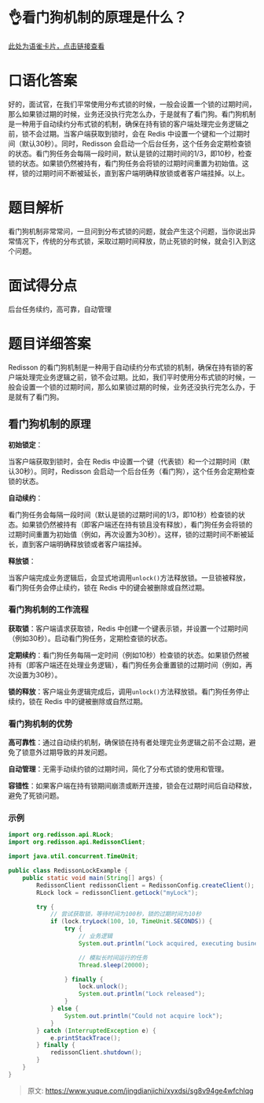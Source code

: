 # 👌看门狗机制的原理是什么？

[此处为语雀卡片，点击链接查看](https://www.yuque.com/jingdianjichi/xyxdsi/sg8v94ge4wfchlqg#SrhH1)

# 口语化答案
好的，面试官，在我们平常使用分布式锁的时候，一般会设置一个锁的过期时间，那么如果锁过期的时候，业务还没执行完怎么办，于是就有了看门狗。看门狗机制是一种用于自动续约分布式锁的机制，确保在持有锁的客户端处理完业务逻辑之前，锁不会过期。当客户端获取到锁时，会在 Redis 中设置一个键和一个过期时间（默认30秒）。同时，Redisson 会启动一个后台任务，这个任务会定期检查锁的状态。看门狗任务会每隔一段时间，默认是锁的过期时间的1/3，即10秒，检查锁的状态。如果锁仍然被持有，看门狗任务会将锁的过期时间重置为初始值。这样，锁的过期时间不断被延长，直到客户端明确释放锁或者客户端挂掉。以上。

# 题目解析
看门狗机制非常常问，一旦问到分布式锁的问题，就会产生这个问题，当你说出异常情况下，传统的分布式锁，采取过期时间释放，防止死锁的时候，就会引入到这个问题。

# 面试得分点
后台任务续约，高可靠，自动管理

# 题目详细答案
Redisson 的看门狗机制是一种用于自动续约分布式锁的机制，确保在持有锁的客户端处理完业务逻辑之前，锁不会过期。比如，我们平时使用分布式锁的时候，一般会设置一个锁的过期时间，那么如果锁过期的时候，业务还没执行完怎么办，于是就有了看门狗。

## 看门狗机制的原理
**初始锁定**：

当客户端获取到锁时，会在 Redis 中设置一个键（代表锁）和一个过期时间（默认30秒）。同时，Redisson 会启动一个后台任务（看门狗），这个任务会定期检查锁的状态。

**自动续约**：

看门狗任务会每隔一段时间（默认是锁的过期时间的1/3，即10秒）检查锁的状态。如果锁仍然被持有（即客户端还在持有锁且没有释放），看门狗任务会将锁的过期时间重置为初始值（例如，再次设置为30秒）。这样，锁的过期时间不断被延长，直到客户端明确释放锁或者客户端挂掉。

**释放锁**：

当客户端完成业务逻辑后，会显式地调用`unlock()`方法释放锁。一旦锁被释放，看门狗任务会停止续约，锁在 Redis 中的键会被删除或自然过期。

### 看门狗机制的工作流程
**获取锁**：客户端请求获取锁，Redis 中创建一个键表示锁，并设置一个过期时间（例如30秒）。启动看门狗任务，定期检查锁的状态。

**定期续约**：看门狗任务每隔一定时间（例如10秒）检查锁的状态。如果锁仍然被持有（即客户端还在处理业务逻辑），看门狗任务会重置锁的过期时间（例如，再次设置为30秒）。

**锁的释放**：客户端业务逻辑完成后，调用`unlock()`方法释放锁。看门狗任务停止续约，锁在 Redis 中的键被删除或自然过期。

### 看门狗机制的优势
**高可靠性**：通过自动续约机制，确保锁在持有者处理完业务逻辑之前不会过期，避免了锁意外过期导致的并发问题。

**自动管理**：无需手动续约锁的过期时间，简化了分布式锁的使用和管理。

**容错性**：如果客户端在持有锁期间崩溃或断开连接，锁会在过期时间后自动释放，避免了死锁问题。

### 示例
```java
import org.redisson.api.RLock;
import org.redisson.api.RedissonClient;

import java.util.concurrent.TimeUnit;

public class RedissonLockExample {
    public static void main(String[] args) {
        RedissonClient redissonClient = RedissonConfig.createClient();
        RLock lock = redissonClient.getLock("myLock");

        try {
            // 尝试获取锁，等待时间为100秒，锁的过期时间为10秒
            if (lock.tryLock(100, 10, TimeUnit.SECONDS)) {
                try {
                    // 业务逻辑
                    System.out.println("Lock acquired, executing business logic");

                    // 模拟长时间运行的任务
                    Thread.sleep(20000);

                } finally {
                    lock.unlock();
                    System.out.println("Lock released");
                }
            } else {
                System.out.println("Could not acquire lock");
            }
        } catch (InterruptedException e) {
            e.printStackTrace();
        } finally {
            redissonClient.shutdown();
        }
    }
}
```





> 原文: <https://www.yuque.com/jingdianjichi/xyxdsi/sg8v94ge4wfchlqg>